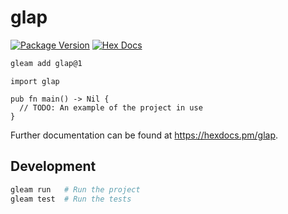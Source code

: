 # glap

[![Package Version](https://img.shields.io/hexpm/v/glap)](https://hex.pm/packages/glap)
[![Hex Docs](https://img.shields.io/badge/hex-docs-ffaff3)](https://hexdocs.pm/glap/)

```sh
gleam add glap@1
```
```gleam
import glap

pub fn main() -> Nil {
  // TODO: An example of the project in use
}
```

Further documentation can be found at <https://hexdocs.pm/glap>.

## Development

```sh
gleam run   # Run the project
gleam test  # Run the tests
```
